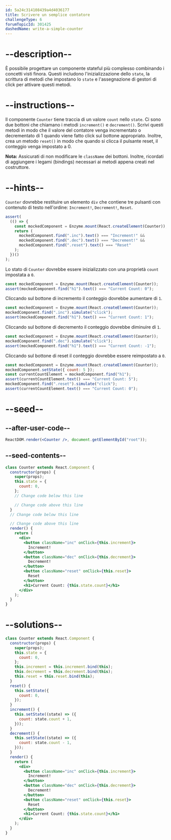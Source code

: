 ```yaml
---
id: 5a24c314108439a4d4036177
title: Scrivere un semplice contatore
challengeType: 6
forumTopicId: 301425
dashedName: write-a-simple-counter
---
```


# --description--

È possibile progettare un componente stateful più complesso combinando i concetti visti finora. Questi includono l'inizializzazione dello `state`, la scrittura di metodi che impostano lo `state` e l'assegnazione di gestori di click per attivare questi metodi.

# --instructions--

Il componente `Counter` tiene traccia di un valore `count` nello `state`. Ci sono due bottoni che chiamano i metodi `increment()` e `decrement()`. Scrivi questi metodi in modo che il valore del contatore venga incrementato o decrementato di 1 quando viene fatto click sul bottone appropriato. Inoltre, crea un metodo `reset()` in modo che quando si clicca il pulsante reset, il conteggio venga impostato a 0.

**Nota:** Assicurati di non modificare le `className` dei bottoni. Inoltre, ricordati di aggiungere i legami (bindings) necessari ai metodi appena creati nel costruttore.

# --hints--

`Counter` dovrebbe restituire un elemento `div` che contiene tre pulsanti con contenuto di testo nell'ordine: `Increment!`, `Decrement!`, `Reset`.

```js
assert(
  (() => {
    const mockedComponent = Enzyme.mount(React.createElement(Counter));
    return (
      mockedComponent.find(".inc").text() === "Increment!" &&
      mockedComponent.find(".dec").text() === "Decrement!" &&
      mockedComponent.find(".reset").text() === "Reset"
    );
  })()
);
```

Lo stato di `Counter` dovrebbe essere inizializzato con una proprietà `count` impostata a `0`.

```js
const mockedComponent = Enzyme.mount(React.createElement(Counter));
assert(mockedComponent.find("h1").text() === "Current Count: 0");
```

Cliccando sul bottone di incremento il conteggio dovrebbe aumentare di `1`.

```js
const mockedComponent = Enzyme.mount(React.createElement(Counter));
mockedComponent.find(".inc").simulate("click");
assert(mockedComponent.find("h1").text() === "Current Count: 1");
```

Cliccando sul bottone di decremento il conteggio dovrebbe diminuire di `1`.

```js
const mockedComponent = Enzyme.mount(React.createElement(Counter));
mockedComponent.find(".dec").simulate("click");
assert(mockedComponent.find("h1").text() === "Current Count: -1");
```

Cliccando sul bottone di reset il conteggio dovrebbe essere reimpostato a `0`.

```js
const mockedComponent = Enzyme.mount(React.createElement(Counter));
mockedComponent.setState({ count: 5 });
const currentCountElement = mockedComponent.find("h1");
assert(currentCountElement.text() === "Current Count: 5");
mockedComponent.find(".reset").simulate("click");
assert(currentCountElement.text() === "Current Count: 0");
```

# --seed--

## --after-user-code--

```jsx
ReactDOM.render(<Counter />, document.getElementById("root"));
```

## --seed-contents--

```jsx
class Counter extends React.Component {
  constructor(props) {
    super(props);
    this.state = {
      count: 0,
    };
    // Change code below this line

    // Change code above this line
  }
  // Change code below this line

  // Change code above this line
  render() {
    return (
      <div>
        <button className="inc" onClick={this.increment}>
          Increment!
        </button>
        <button className="dec" onClick={this.decrement}>
          Decrement!
        </button>
        <button className="reset" onClick={this.reset}>
          Reset
        </button>
        <h1>Current Count: {this.state.count}</h1>
      </div>
    );
  }
}
```

# --solutions--

```jsx
class Counter extends React.Component {
  constructor(props) {
    super(props);
    this.state = {
      count: 0,
    };
    this.increment = this.increment.bind(this);
    this.decrement = this.decrement.bind(this);
    this.reset = this.reset.bind(this);
  }
  reset() {
    this.setState({
      count: 0,
    });
  }
  increment() {
    this.setState((state) => ({
      count: state.count + 1,
    }));
  }
  decrement() {
    this.setState((state) => ({
      count: state.count - 1,
    }));
  }
  render() {
    return (
      <div>
        <button className="inc" onClick={this.increment}>
          Increment!
        </button>
        <button className="dec" onClick={this.decrement}>
          Decrement!
        </button>
        <button className="reset" onClick={this.reset}>
          Reset
        </button>
        <h1>Current Count: {this.state.count}</h1>
      </div>
    );
  }
}
```
